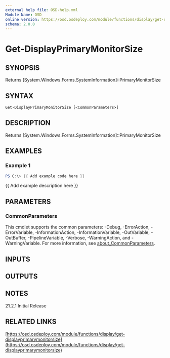 ```yaml
---
external help file: OSD-help.xml
Module Name: OSD
online version: https://osd.osdeploy.com/module/functions/display/get-displayprimarymonitorsize
schema: 2.0.0
---
```


# Get-DisplayPrimaryMonitorSize

## SYNOPSIS
Returns \[System.Windows.Forms.SystemInformation\]::PrimaryMonitorSize

## SYNTAX

```
Get-DisplayPrimaryMonitorSize [<CommonParameters>]
```

## DESCRIPTION
Returns \[System.Windows.Forms.SystemInformation\]::PrimaryMonitorSize

## EXAMPLES

### Example 1
```powershell
PS C:\> {{ Add example code here }}
```

{{ Add example description here }}

## PARAMETERS

### CommonParameters
This cmdlet supports the common parameters: -Debug, -ErrorAction, -ErrorVariable, -InformationAction, -InformationVariable, -OutVariable, -OutBuffer, -PipelineVariable, -Verbose, -WarningAction, and -WarningVariable. For more information, see [about_CommonParameters](http://go.microsoft.com/fwlink/?LinkID=113216).

## INPUTS

## OUTPUTS

## NOTES
21.2.1  Initial Release

## RELATED LINKS

[https://osd.osdeploy.com/module/functions/display/get-displayprimarymonitorsize](https://osd.osdeploy.com/module/functions/display/get-displayprimarymonitorsize)

